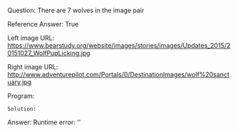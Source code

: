 Question: There are 7 wolves in the image pair

Reference Answer: True

Left image URL: https://www.bearstudy.org/website/images/stories/images/Updates_2015/20151027_WolfPupLicking.jpg

Right image URL: http://www.adventurepilot.com/Portals/0/DestinationImages/wolf%20sanctuary.jpg

Program:

```
Solution:
```
Answer: Runtime error: ''


